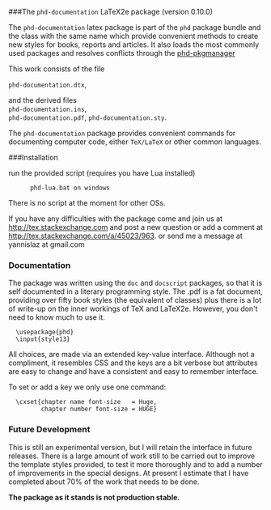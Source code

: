 ###The `phd-documentation` LaTeX2e package (version 0.10.0)

The `phd-documentation` latex package is part of the `phd` package bundle 
and the class with the same name which provide
convenient methods to create new styles for books, reports
and articles. It also loads the most commonly used packages
and resolves conflicts through the [phd-pkgmanager](https://github.com/yannisl/phd/blob/master/docs/phd-documentation.md.)

This work consists of the file  

  `phd-documentation.dtx`,
  
and the derived files   
  `phd-documentation.ins`,  
  `phd-documentation.pdf`,
  `phd-documentation.sty`.
  
The `phd-documentation` package provides convenient commands
for documenting computer code, either `TeX/LaTeX` or other
common languages.

###Installation

run the provided script (requires you have Lua installed)

          phd-lua.bat on windows

There is no script at the moment for other OSs.

If you have any difficulties with the package come and join us at
http://tex.stackexchange.com and post a new question or
add a comment at http://tex.stackexchange.com/a/45023/963.
or send me a message at  yannislaz at gmail.com

### Documentation

The package was written using the `doc` and `docscript` packages,
so that it is self documented in a literary programming style.
The .pdf is a fat document, providing over fifty book styles (the
equivalent of classes) plus there is a lot of write-up on the inner
workings of TeX and LaTeX2e. However, you don't need to know much
to use it.

      \usepackage{phd}
      \input{style13}

All choices, are made via an extended key-value interface.
Although not a compliment, it resembles CSS and the keys are a bit verbose but
attributes are easy to change and have a consistent and easy to remember interface.

To set or add a key we only use one command:

      \cxset{chapter name font-size   = Huge,
             chapter number font-size = HUGE}

### Future Development

This is still an experimental version, but I will retain the
interface in future releases. There is a large amount of
work still to be carried out to improve the template styles
provided, to test it more thoroughly and to add a number of
improvements in the special designs. At present I estimate
that I have completed about 70% of the work that needs
to be done.

__The package as it stands is not production stable.__




